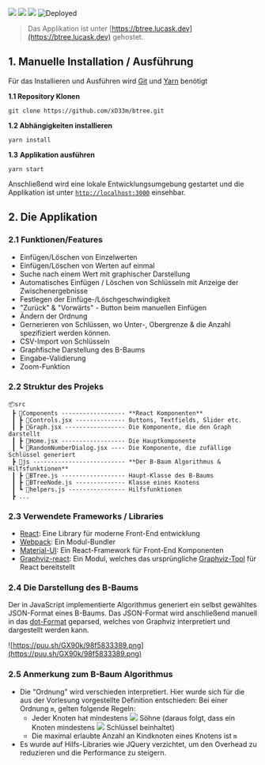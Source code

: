 <img src="https://img.shields.io/badge/react%20-%2320232a.svg?&style=flat&logo=react&logoColor=%2361DAFB"/> <img src="https://img.shields.io/badge/firebase%20-%23039BE5.svg?&style=flat&logo=firebase"/> <img src="https://img.shields.io/badge/node.js%20-%2343853D.svg?&style=flat&logo=node.js&logoColor=white"/> ![Deployed](https://github.com/xD33m/btree/workflows/Deployed/badge.svg)

> Das Applikation ist unter [https://btree.lucask.dev](https://btree.lucask.dev) gehostet.

## 1. Manuelle Installation / Ausführung

Für das Installieren und Ausführen wird [Git](https://git-scm.com/downloads) und [Yarn](https://classic.yarnpkg.com/en/docs/install/) benötigt

**1.1 Repository Klonen**

`git clone https://github.com/xD33m/btree.git`

**1.2 Abhängigkeiten installieren**

`yarn install`

**1.3** **Applikation ausführen**

`yarn start`

Anschließend wird eine lokale Entwicklungsumgebung gestartet und die Applikation ist unter [`http://localhost:3000`](http://localhost:3000) einsehbar.

## 2. Die Applikation

### 2.1 Funktionen/Features

-   Einfügen/Löschen von Einzelwerten
-   Einfügen/Löschen von Werten auf einmal
-   Suche nach einem Wert mit graphischer Darstellung
-   Automatisches Einfügen / Löschen von Schlüsseln mit Anzeige der Zwischenergebnisse
-   Festlegen der Einfüge-/Löschgeschwindigkeit
-   "Zurück" & "Vorwärts" - Button beim manuellen Einfügen
-   Ändern der Ordnung
-   Gernerieren von Schlüssen, wo Unter-, Obergrenze & die Anzahl spezifiziert werden können.
-   CSV-Import von Schlüsseln
-   Graphfische Darstellung des B-Baums
-   Eingabe-Validierung
-   Zoom-Funktion

### 2.2 Struktur des Projeks

```
📦src
 ┣ 📂Components ------------------ **React Komponenten**
 ┃ ┣ 📜Controls.jsx -------------- Buttons, Textfields, Slider etc.
 ┃ ┣ 📜Graph.jsx ----------------- Die Komponente, die den Graph darstellt
 ┃ ┣ 📜Home.jsx ------------------ Die Hauptkomponente
 ┃ ┗ 📜RandomNumberDialog.jsx ---- Die Komponente, die zufällige Schlüssel generiert
 ┣ 📂js -------------------------- **Der B-Baum Algorithmus & Hilfsfunktionen**
 ┃ ┣ 📜BTree.js ------------------ Haupt-Klasse des B-Baums
 ┃ ┣ 📜BTreeNode.js -------------- Klasse eines Knotens
 ┃ ┗ 📜helpers.js ---------------- Hilfsfunktionen
 ┣ ...
```

### 2.3 Verwendete Frameworks / Libraries

-   [React](https://reactjs.org/): Eine Library für moderne Front-End entwicklung
-   [Webpack](https://webpack.js.org/): Ein Modul-Bundler
-   [Material-UI](https://material-ui.com/): Ein React-Framework für Front-End Komponenten
-   [Graphviz-react](https://www.npmjs.com/package/graphviz-react): Ein Modul, welches das ursprüngliche [Graphviz-Tool](https://graphviz.org/) für React bereitstellt

### 2.4 Die Darstellung des B-Baums

Der in JavaScript implementierte Algorithmus generiert ein selbst gewähltes JSON-Format eines B-Baums. Das JSON-Format wird anschließend manuell in das [dot-Format](https://graphviz.org/doc/info/lang.html) geparsed, welches von Graphviz interpretiert und dargestellt werden kann.

![https://puu.sh/GX90k/98f5833389.png](https://puu.sh/GX90k/98f5833389.png)

### 2.5 Anmerkung zum B-Baum Algorithmus

-   Die "Ordnung" wird verschieden interpretiert. Hier wurde sich für die aus der Vorlesung vorgestellte Definition entschieden: Bei einer Ordnung `m`, gelten folgende Regeln:
    -   Jeder Knoten hat mindestens ![](https://latex.codecogs.com/gif.latex?\lceil%20m/2%20\rceil) Söhne (daraus folgt, dass ein Knoten mindestens ![](https://latex.codecogs.com/gif.latex?\lceil%20m/2-1%20\rceil) Schlüssel beinhaltet)
    -   Die maximal erlaubte Anzahl an Kindknoten eines Knotens ist `m`
-   Es wurde auf Hilfs-Libraries wie JQuery verzichtet, um den Overhead zu reduzieren und die Performance zu steigern.
